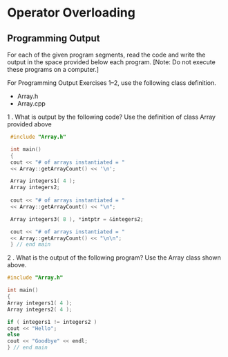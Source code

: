 # Operator Overloading
## Programming Output

For each of the given program segments, read the code and write the output in the space provided
below each program. [Note: Do not execute these programs on a computer.]

For Programming Output Exercises 1–2, use the following class definition.

* Array.h
* Array.cpp

1 . What is output by the following code? Use the definition of class Array provided above

```cpp
 #include "Array.h"

 int main()
 {
 cout << "# of arrays instantiated = "
 << Array::getArrayCount() << '\n';

 Array integers1( 4 );
 Array integers2;
 
 cout << "# of arrays instantiated = "
 << Array::getArrayCount() << "\n";

 Array integers3( 8 ), *intptr = &integers2;

 cout << "# of arrays instantiated = "
 << Array::getArrayCount() << "\n\n";
 } // end main 
 ```
 
2 . What is the output of the following program? Use the Array class shown above.
 
 ```cpp
 #include "Array.h"

 int main()
 {
 Array integers1( 4 );
 Array integers2( 4 );

 if ( integers1 != integers2 )
 cout << "Hello";
 else
 cout << "Goodbye" << endl;
 } // end main 
 ```
